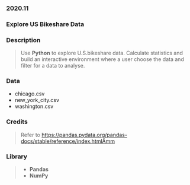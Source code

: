 ### 2020.11

### Explore US Bikeshare Data

### Description
> Use **Python** to explore U.S.bikeshare data. Calculate statistics and build an interactive environment where a user choose the data and filter for a data to analyse.

### Data
* chicago.csv
* new_york_city.csv
* washington.csv

### Credits
> Refer to https://pandas.pydata.org/pandas-docs/stable/reference/index.htmlÂmm

### Library
> * **Pandas**
> * **NumPy**

